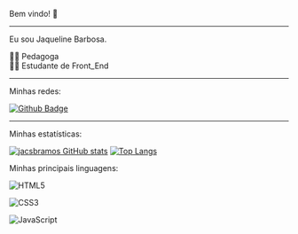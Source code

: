  Bem vindo! 🙋

 <hr>
 Eu sou Jaqueline Barbosa.
 
 👩‍🏫 Pedagoga <br>
 👩‍🎓  Estudante de Front_End <br>
 
 <hr>

 Minhas redes:
 
[![Github Badge](https://img.shields.io/badge/-Github-000?style=flat-square&logo=Github&logoColor=white&link=https://github.com/jacksbramos)](https://github.com/jacksbramos)

<hr>
Minhas estatísticas:

[![jacsbramos GitHub stats](https://github-readme-stats.vercel.app/api?username=jacksbramos&theme=jolly)](https://github.com/jacsbramos/github-readme-stats) 
[![Top Langs](https://github-readme-stats.vercel.app/api/top-langs/?username=cristianocorreamoraes&layout=compact)](https://github.com/jacksbramos/github-readme-stats)

Minhas principais linguagens:

![HTML5](https://img.shields.io/badge/html5-%23E34F26.svg?style=for-the-badge&logo=html5&logoColor=white) 

![CSS3](https://img.shields.io/badge/css3-%231572B6.svg?style=for-the-badge&logo=css3&logoColor=white) 

![JavaScript](https://img.shields.io/badge/javascript-%23323330.svg?style=for-the-badge&logo=javascript&logoColor=%23F7DF1E)



